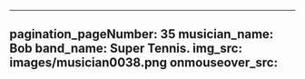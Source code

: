 ------
pagination_pageNumber: 35
musician_name: Bob
band_name: Super Tennis.
img_src: images/musician0038.png
onmouseover_src: 
------